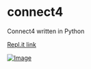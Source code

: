 # connect4

Connect4 written in Python

[Repl.it link](https://repl.it/@benjabob317/connect4)

[![Image](./screenshot.png)](./gameplay.mp4)
